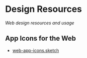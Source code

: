 # Design Resources

*Web design resources and usage*

## App Icons for the Web

- [web-app-icons.sketch](web-app-icons.sketch)
